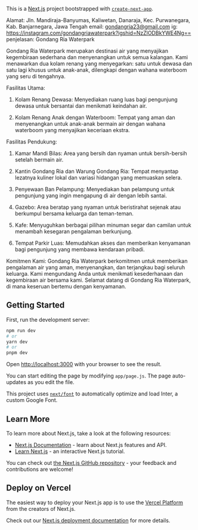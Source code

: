 This is a [Next.js](https://nextjs.org/) project bootstrapped with [`create-next-app`](https://github.com/vercel/next.js/tree/canary/packages/create-next-app).


Alamat: Jln. Mandiraja-Banyumas, Kaliwetan, Danaraja, Kec. Purwanegara, Kab. Banjarnegara, Jawa Tengah
email: gondangria23@gmail.com
ig: https://instagram.com/gondangriawaterpark?igshid=NzZlODBkYWE4Ng==
penjelasan: Gondang Ria Waterpark

Gondang Ria Waterpark merupakan destinasi air yang menyajikan kegembiraan sederhana dan menyenangkan untuk semua kalangan. Kami menawarkan dua kolam renang yang menyegarkan: satu untuk dewasa dan satu lagi khusus untuk anak-anak, dilengkapi dengan wahana waterboom yang seru di tengahnya.

Fasilitas Utama:
1. Kolam Renang Dewasa: Menyediakan ruang luas bagi pengunjung dewasa untuk bersantai dan menikmati keindahan air.
  
2. Kolam Renang Anak dengan Waterboom: Tempat yang aman dan menyenangkan untuk anak-anak bermain air dengan wahana waterboom yang menyajikan keceriaan ekstra.

Fasilitas Pendukung:
1. Kamar Mandi Bilas: Area yang bersih dan nyaman untuk bersih-bersih setelah bermain air.

2. Kantin Gondang Ria dan Warung Gondang Ria: Tempat menyantap lezatnya kuliner lokal dan variasi hidangan yang memuaskan selera.

3. Penyewaan Ban Pelampung: Menyediakan ban pelampung untuk pengunjung yang ingin mengapung di air dengan lebih santai.

4. Gazebo: Area beratap yang nyaman untuk beristirahat sejenak atau berkumpul bersama keluarga dan teman-teman.

5. Kafe: Menyuguhkan berbagai pilihan minuman segar dan camilan untuk menambah kesegaran pengalaman berkunjung.

6. Tempat Parkir Luas: Memudahkan akses dan memberikan kenyamanan bagi pengunjung yang membawa kendaraan pribadi.

Komitmen Kami:
Gondang Ria Waterpark berkomitmen untuk memberikan pengalaman air yang aman, menyenangkan, dan terjangkau bagi seluruh keluarga. Kami mengundang Anda untuk menikmati kesederhanaan dan kegembiraan air bersama kami. Selamat datang di Gondang Ria Waterpark, di mana keseruan bertemu dengan kenyamanan.


## Getting Started

First, run the development server:

```bash
npm run dev
# or
yarn dev
# or
pnpm dev
```

Open [http://localhost:3000](http://localhost:3000) with your browser to see the result.

You can start editing the page by modifying `app/page.js`. The page auto-updates as you edit the file.

This project uses [`next/font`](https://nextjs.org/docs/basic-features/font-optimization) to automatically optimize and load Inter, a custom Google Font.

## Learn More

To learn more about Next.js, take a look at the following resources:

- [Next.js Documentation](https://nextjs.org/docs) - learn about Next.js features and API.
- [Learn Next.js](https://nextjs.org/learn) - an interactive Next.js tutorial.

You can check out [the Next.js GitHub repository](https://github.com/vercel/next.js/) - your feedback and contributions are welcome!

## Deploy on Vercel

The easiest way to deploy your Next.js app is to use the [Vercel Platform](https://vercel.com/new?utm_medium=default-template&filter=next.js&utm_source=create-next-app&utm_campaign=create-next-app-readme) from the creators of Next.js.

Check out our [Next.js deployment documentation](https://nextjs.org/docs/deployment) for more details.
